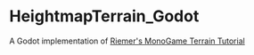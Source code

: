 # HeightmapTerrain_Godot

A Godot implementation of [Riemer's MonoGame Terrain Tutorial](https://github.com/simondarksidej/XNAGameStudio/wiki/Riemers3DXNA1Terrainoverview)
